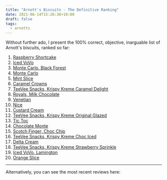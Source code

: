 ```yaml
---
title: "Arnott's Biscuits - The Definitive Ranking"
date: 2021-06-14T15:26:36+10:00
draft: false
tags:
  - arnotts
---
```


Without further ado, I present the 100% correct, objective, inarguable list of Arnott's biscuits, ranked so far:

1. [Raspberry Shortcake](/arnotts/raspberry_shortcake)
1. [Iced VoVo](/arnotts/iced_vovo)
1. [Monte Carlo, Black Forest](/arnotts/monte_carlo_black_forest)
1. [Monte Carlo](/arnotts/monte_carlo)
1. [Mint Slice](/arnotts/mint_slice)
1. [Caramel Crowns](/arnotts/caramel_crowns)
1. [TeeVee Snacks, Krispy Kreme Caramel Delight](/arnotts/tee_vee_caramel_delight)
1. [Royals, Milk Chocolate](/arnotts/royals_milk)
1. [Venetian](/arnotts/venetian)
1. [Nice](/arnotts/nice)
1. [Custard Cream](/arnotts/custard_cream)
1. [TeeVee Snacks, Krispy Kreme Original Glazed](/arnotts/tee_vee_original_glazed)
1. [Tic Toc](/arnotts/tic_toc)
1. [Chocolate Monte](/arnotts/chocolate_monte)
1. [Scotch Finger, Choc Chip](/arnotts/scotch_finger_choc_chip)
1. [TeeVee Snacks, Krispy Kreme Choc Iced](/arnotts/tee_vee_choc_iced)
1. [Delta Cream](/arnotts/delta_cream)
1. [TeeVee Snacks, Krispy Kreme Strawberry Sprinkle](/arnotts/tee_vee_strawberry_sprinkle)
1. [Iced VoVo, Lamington](/arnotts/iced_vovo_lamington)
1. [Orange Slice](/arnotts/orange_slice)

---

Alternatively, you can see the most recent reviews here:

<!-- Hugo seems to include a post summary list here by default -->